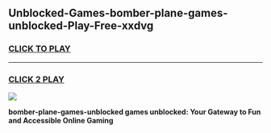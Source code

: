 
## Unblocked-Games-bomber-plane-games-unblocked-Play-Free-xxdvg
<h3>
<a href="https://premium76.site?title=bomber-plane-games-unblocked&ref=10A">CLICK TO PLAY</a></h3>
<hr>

<h3>
<a href="https://premium76.site?title=bomber-plane-games-unblocked&ref=10A">CLICK 2 PLAY</a>
  
</h3>

<a href="https://premium76.site?title=bomber-plane-games-unblocked&ref=10A"><img src="https://clearcache.store/games.png"></a>


**bomber-plane-games-unblocked games unblocked: Your Gateway to Fun and Accessible Online Gaming**
